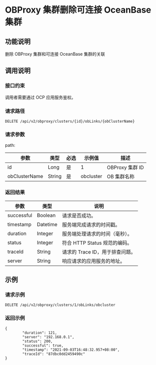 OBProxy 集群删除可连接 OceanBase 集群 
=================================================



功能说明 
-------------------------

删除 OBProxy 集群和可连接 OceanBase 集群的关联

调用说明 
-------------------------

### 接口约束 

调用者需要通过 OCP 应用服务鉴权。

### 请求路径 

`DELETE /api/v2/obproxy/clusters/{id}/obLinks/{obClusterName}`

### 请求参数 

path:


|      参数       |   类型   | 必选 |    示例值    |      描述       |
|---------------|--------|----|-----------|---------------|
| id            | Long   | 是  | 1         | OBProxy 集群 ID |
| obClusterName | String | 是  | obcluster | OB 集群名称       |



### 返回结果 



|     参数     |    类型    |          说明           |
|------------|----------|-----------------------|
| successful | Boolean  | 请求是否成功。               |
| timestamp  | Datetime | 服务端完成请求的时间戳。          |
| duration   | Integer  | 服务端处理请求的时间（毫秒）。       |
| status     | Integer  | 符合 HTTP Status 规范的编码。 |
| traceId    | String   | 请求的 Trace ID，用于排查问题。  |
| server     | String   | 响应请求的应用服务的地址。         |



示例 
-----------------------

### 请求示例 

`DELETE /api/v2/obproxy/clusters/1/obLinks/obcluster`

### 返回示例 

```unknow
{
        "duration": 121,
        "server": "192.168.0.1",
        "status": 200,
        "successful": true,
        "timestamp": "2021-09-03T16:48:32.957+08:00",
        "traceId": "87dbc0dd2459490c"
}
```


